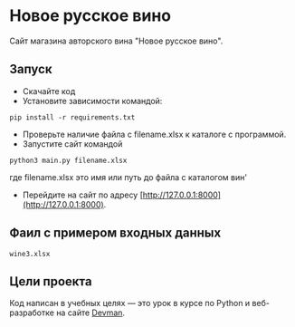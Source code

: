 # Новое русское вино

Сайт магазина авторского вина "Новое русское вино".

## Запуск

- Скачайте код
- Установите зависимости  командой:
```
pip install -r requirements.txt
```
- Проверьте наличие файла с filename.xlsx к каталоге с программой. 
- Запустите сайт командой 
```
python3 main.py filename.xlsx
```
где filename.xlsx это имя или путь до файла с каталогом вин'

- Перейдите на сайт по адресу [http://127.0.0.1:8000](http://127.0.0.1:8000).

## Фаил с примером входных данных
```
wine3.xlsx
```
## Цели проекта

Код написан в учебных целях — это урок в курсе по Python и веб-разработке на сайте [Devman](https://dvmn.org).
